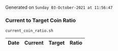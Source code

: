 Generated on `Sunday 03-October-2021 at 11:56:47`

### Current to Target Coin Ratio
`current_coin_ratio.sh`

Date|Current|Target|Ratio
---|---|---|---
